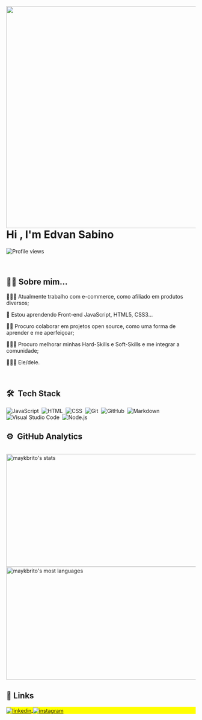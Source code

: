 <img align="right" height="590em" src="https://raw.githubusercontent.com/gist/edvannps/33ae4ef592e1c168011cd89bc7dd381a/raw/dd887944ee25ded1bf0a05e5fc274c6ec3fd28a8/githubcard.svg"/>
<h1 align="left">Hi , I'm Edvan Sabino</h1>
<p align="left"> <img src="https://komarev.com/ghpvc/?username=edvannps&color=yellow" alt="Profile views" /> </p>

<br>

<h2 align="left">👨🏿 Sobre mim...</h2>

👨🏿‍💻 Atualmente trabalho com e-commerce, como afiliado em produtos diversos;

🧠 Estou aprendendo Front-end JavaScript, HTML5, CSS3...

🤝🏿 Procuro colaborar em projetos open source, como uma forma de aprender e me aperfeiçoar;

👨🏿‍🎓 Procuro melhorar minhas Hard-Skills e Soft-Skills e me integrar a comunidade;

👨🏿‍💼 Ele/dele.

<br>

<h2 align="left">🛠 &nbsp;Tech Stack</h2>

![JavaScript](https://img.shields.io/badge/-JavaScript-05122A?style=flat&logo=javascript)&nbsp;
![HTML](https://img.shields.io/badge/-HTML-05122A?style=flat&logo=HTML5)&nbsp;
![CSS](https://img.shields.io/badge/-CSS-05122A?style=flat&logo=CSS3&logoColor=1572B6)&nbsp;
![Git](https://img.shields.io/badge/-Git-05122A?style=flat&logo=git)&nbsp;
![GitHub](https://img.shields.io/badge/-GitHub-05122A?style=flat&logo=github)&nbsp;
![Markdown](https://img.shields.io/badge/-Markdown-05122A?style=flat&logo=markdown)&nbsp;
![Visual Studio Code](https://img.shields.io/badge/-Visual%20Studio%20Code-05122A?style=flat&logo=visual-studio-code&logoColor=007ACC)&nbsp;
![Node.js](https://img.shields.io/badge/-Node.js-05122A?style=flat&logo=node.js)&nbsp;

<h2 align="left">⚙️ &nbsp;GitHub Analytics</h2>
<br>
<div>
    <img width="530em" height="300" src="https://github-readme-stats.vercel.app/api?username=edvannps&show_icons=true&theme=dracula" alt="maykbrito's stats"/>
    <img width="530em" height="300" src="https://github-readme-stats.vercel.app/api/top-langs/?username=edvannps&layout=compact&theme=dracula" alt="maykbrito's most languages"/>
    
</div>

## 🔗 Links
<p align="left" style="background:yellow">
<a href="https://https://www.linkedin.com/in/edvan-nicolau-de-paula-sabino-391b91100?lipi=urn%3Ali%3Apage%3Ad_flagship3_profile_view_base_contact_details%3ByHM7Nw9zQkO97Xc8VpcYdQ%3D%3D" target="_blank">
  <img align="center" src="https://img.shields.io/badge/-edvansabino-05122A?style=flat&logo=linkedin" alt="linkedin"/>
</a>
<a href="https://instagram.com/ednpsab" target="_blank">
 <img align="center" src="https://img.shields.io/badge/-edvansabino-05122A?style=flat&logo=instagram" alt="instagram"/>
</a>
</p>

